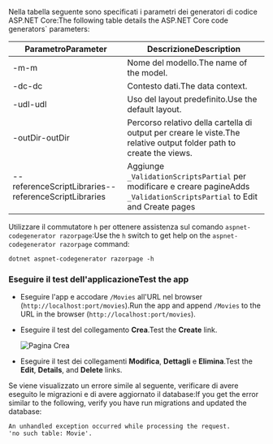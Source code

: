 <span data-ttu-id="1599a-101">Nella tabella seguente sono specificati i parametri dei generatori di codice ASP.NET Core:</span><span class="sxs-lookup"><span data-stu-id="1599a-101">The following table details the ASP.NET Core code generators\` parameters:</span></span>

| <span data-ttu-id="1599a-102">Parametro</span><span class="sxs-lookup"><span data-stu-id="1599a-102">Parameter</span></span>               | <span data-ttu-id="1599a-103">Descrizione</span><span class="sxs-lookup"><span data-stu-id="1599a-103">Description</span></span>|
| ----------------- | ------------ |
| <span data-ttu-id="1599a-104">-m</span><span class="sxs-lookup"><span data-stu-id="1599a-104">-m</span></span>  | <span data-ttu-id="1599a-105">Nome del modello.</span><span class="sxs-lookup"><span data-stu-id="1599a-105">The name of the model.</span></span> |
| <span data-ttu-id="1599a-106">-dc</span><span class="sxs-lookup"><span data-stu-id="1599a-106">-dc</span></span>  | <span data-ttu-id="1599a-107">Contesto dati.</span><span class="sxs-lookup"><span data-stu-id="1599a-107">The data context.</span></span> |
| <span data-ttu-id="1599a-108">-udl</span><span class="sxs-lookup"><span data-stu-id="1599a-108">-udl</span></span> | <span data-ttu-id="1599a-109">Uso del layout predefinito.</span><span class="sxs-lookup"><span data-stu-id="1599a-109">Use the default layout.</span></span> |
| <span data-ttu-id="1599a-110">-outDir</span><span class="sxs-lookup"><span data-stu-id="1599a-110">-outDir</span></span> | <span data-ttu-id="1599a-111">Percorso relativo della cartella di output per creare le viste.</span><span class="sxs-lookup"><span data-stu-id="1599a-111">The relative output folder path to create the views.</span></span> |
| <span data-ttu-id="1599a-112">--referenceScriptLibraries</span><span class="sxs-lookup"><span data-stu-id="1599a-112">--referenceScriptLibraries</span></span> | <span data-ttu-id="1599a-113">Aggiunge `_ValidationScriptsPartial` per modificare e creare pagine</span><span class="sxs-lookup"><span data-stu-id="1599a-113">Adds `_ValidationScriptsPartial` to Edit and Create pages</span></span> |

<span data-ttu-id="1599a-114">Utilizzare il commutatore `h` per ottenere assistenza sul comando `aspnet-codegenerator razorpage`:</span><span class="sxs-lookup"><span data-stu-id="1599a-114">Use the `h` switch to get help on the `aspnet-codegenerator razorpage` command:</span></span>

```console
dotnet aspnet-codegenerator razorpage -h
```
<a name="test"></a>
### <a name="test-the-app"></a><span data-ttu-id="1599a-115">Eseguire il test dell'applicazione</span><span class="sxs-lookup"><span data-stu-id="1599a-115">Test the app</span></span>

* <span data-ttu-id="1599a-116">Eseguire l'app e accodare `/Movies` all'URL nel browser (`http://localhost:port/movies`).</span><span class="sxs-lookup"><span data-stu-id="1599a-116">Run the app and append `/Movies` to the URL in the browser (`http://localhost:port/movies`).</span></span>
* <span data-ttu-id="1599a-117">Eseguire il test del collegamento **Crea**.</span><span class="sxs-lookup"><span data-stu-id="1599a-117">Test the **Create** link.</span></span>

  ![Pagina Crea](../../tutorials/razor-pages/model/_static/conan.png)

<a name="scaffold"></a>

* <span data-ttu-id="1599a-119">Eseguire il test dei collegamenti **Modifica**, **Dettagli** e **Elimina**.</span><span class="sxs-lookup"><span data-stu-id="1599a-119">Test the **Edit**, **Details**, and **Delete** links.</span></span>

<span data-ttu-id="1599a-120">Se viene visualizzato un errore simile al seguente, verificare di avere eseguito le migrazioni e di avere aggiornato il database:</span><span class="sxs-lookup"><span data-stu-id="1599a-120">If you get the error similar to the following, verify you have run migrations and updated the database:</span></span>

```
An unhandled exception occurred while processing the request.
'no such table: Movie'.
```
